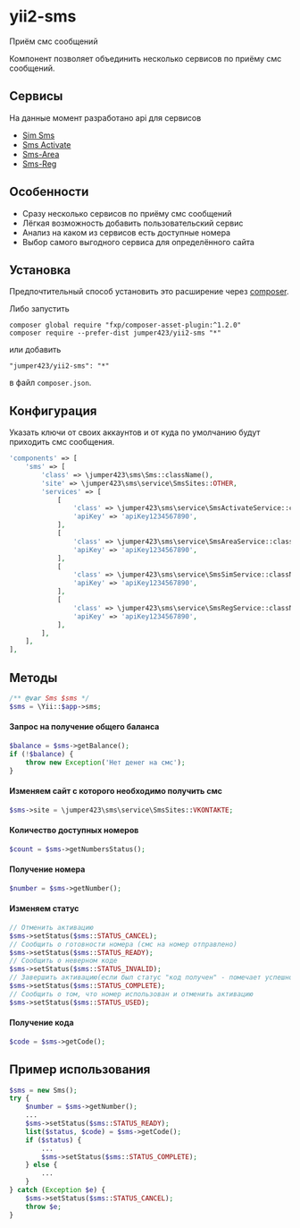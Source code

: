 # yii2-sms
Приём смс сообщений

Компонент позволяет объединить несколько сервисов по приёму смс сообщений.

Сервисы
-----------
На данные момент разработано api для сервисов
* [Sim Sms](http://simsms.org)
* [Sms Activate](http://sms-activate.ru)
* [Sms-Area](http://sms-area.org/signup.php?referrer=NjE4Mjk=)
* [Sms-Reg](http://sms-reg.com)

Особенности
------------
* Сразу несколько сервисов по приёму смс сообщений
* Лёгкая возможность добавить пользовательский сервис
* Анализ на каком из сервисов есть доступные номера
* Выбор самого выгодного сервиса для определённого сайта

Установка
------------
Предпочтительный способ установить это расширение через [composer](http://getcomposer.org/download/).

Либо запустить

```
composer global require "fxp/composer-asset-plugin:^1.2.0"
composer require --prefer-dist jumper423/yii2-sms "*"
```

или добавить

```
"jumper423/yii2-sms": "*"
```

в файл `composer.json`.

Конфигурация
------------
Указать ключи от своих аккаунтов и от куда по умолчанию будут приходить смс сообщения.

```php
'components' => [
    'sms' => [
        'class' => \jumper423\sms\Sms::className(),
        'site' => \jumper423\sms\service\SmsSites::OTHER,
        'services' => [
            [
                'class' => \jumper423\sms\service\SmsActivateService::className(),
                'apiKey' => 'apiKey1234567890',
            ],
            [
                'class' => \jumper423\sms\service\SmsAreaService::className(),
                'apiKey' => 'apiKey1234567890',
            ],
            [
                'class' => \jumper423\sms\service\SmsSimService::className(),
                'apiKey' => 'apiKey1234567890',
            ],
            [
                'class' => \jumper423\sms\service\SmsRegService::className(),
                'apiKey' => 'apiKey1234567890',
            ],
        ],
    ],
],
```

Методы
------------
```php
/** @var Sms $sms */
$sms = \Yii::$app->sms;
```

#### Запрос на получение общего баланса
```php
$balance = $sms->getBalance(); 
if (!$balance) {
    throw new Exception('Нет денег на смс');
}
```

#### Изменяем сайт с которого необходимо получить смс
```php
$sms->site = \jumper423\sms\service\SmsSites::VKONTAKTE;
```

#### Количество доступных номеров
```php
$count = $sms->getNumbersStatus();
```

#### Получение номера
```php
$number = $sms->getNumber();
```

#### Изменяем статус
```php
// Отменить активацию
$sms->setStatus($sms::STATUS_CANCEL);
// Сообщить о готовности номера (смс на номер отправлено)
$sms->setStatus($sms::STATUS_READY);
// Сообщить о неверном коде
$sms->setStatus($sms::STATUS_INVALID);
// Завершить активацию(если был статус "код получен" - помечает успешно и завершает, если был "подготовка" - удаляет и помечает ошибка, если был статус "ожидает повтора" - переводит активацию в ожидание смс)
$sms->setStatus($sms::STATUS_COMPLETE);
// Сообщить о том, что номер использован и отменить активацию
$sms->setStatus($sms::STATUS_USED);
```

#### Получение кода
```php
$code = $sms->getCode();
```

Пример использования
------------
```php
$sms = new Sms();
try {
    $number = $sms->getNumber();
    ...
    $sms->setStatus($sms::STATUS_READY);
    list($status, $code) = $sms->getCode();
    if ($status) {
        ...
        $sms->setStatus($sms::STATUS_COMPLETE);
    } else {
        ...
    }
} catch (Exception $e) {
    $sms->setStatus($sms::STATUS_CANCEL);
    throw $e;
}
```